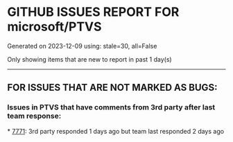 
# GITHUB ISSUES REPORT FOR microsoft/PTVS


Generated on 2023-12-09 using: stale=30, all=False


Only showing items that are new to report in past 1 day(s)


---

## FOR ISSUES THAT ARE NOT MARKED AS BUGS:


### Issues in PTVS that have comments from 3rd party after last team response:


\* [7771](https://github.com/microsoft/PTVS/issues/7771 "IntelliSense suddenly does not work during testing."): 3rd party responded 1 days ago but team last responded 2 days ago
